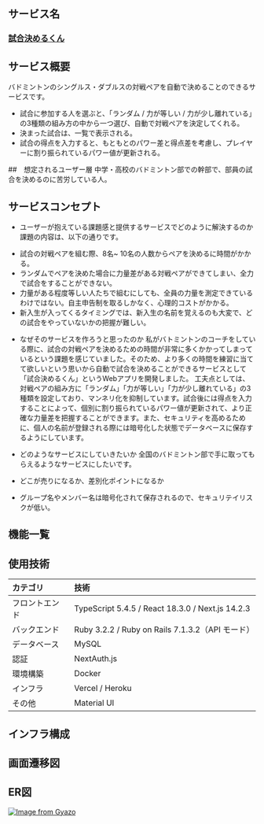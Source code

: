 ## サービス名
### [試合決めるくん](https://badminton-app.com/)

## サービス概要
バドミントンのシングルス・ダブルスの対戦ペアを自動で決めることのできるサービスです。
- 試合に参加する人を選ぶと、「ランダム / 力が等しい / 力が少し離れている」の3種類の組み方の中から一つ選び、自動で対戦ペアを決定してくれる。
- 決まった試合は、一覧で表示される。
- 試合の得点を入力すると、もともとのパワー差と得点差を考慮し、プレイヤーに割り振られているパワー値が更新される。

##　想定されるユーザー層
中学・高校のバドミントン部での幹部で、部員の試合を決めるのに苦労している人。

## サービスコンセプト
* ユーザーが抱えている課題感と提供するサービスでどのように解決するのか
課題の内容は、以下の通りです。
- 試合の対戦ペアを組む際、8名~ 10名の人数からペアを決めるに時間がかかる。
- ランダムでペアを決めた場合に力量差がある対戦ペアができてしまい、全力で試合をすることができない。
- 力量がある程度等しい人たちで組むにしても、全員の力量を測定できているわけではない。自主申告制を取るしかなく、心理的コストがかかる。
- 新入生が入ってくるタイミングでは、新入生の名前を覚えるのも大変で、どの試合をやっていないかの把握が難しい。

* なぜそのサービスを作ろうと思ったのか
私がバトミントンのコーチをしている際に、試合の対戦ペアを決めるための時間が非常に多くかかってしまっているという課題を感じていました。そのため、より多くの時間を練習に当てて欲しいという思いから自動で試合を決めることができるサービスとして「試合決めるくん」というWebアプリを開発しました。
工夫点としては、対戦ペアの組み方に「ランダム」「力が等しい」「力が少し離れている」の3種類を設定しており、マンネリ化を抑制しています。試合後には得点を入力することによって、個別に割り振られているパワー値が更新されて、より正確な力量差を把握することができます。また、セキュリティを高めるために、個人の名前が登録される際には暗号化した状態でデータベースに保存するようにしています。

* どのようなサービスにしていきたいか
全国のバドミントン部で手に取ってもらえるようなサービスにしたいです。

* どこが売りになるか、差別化ポイントになるか
- グループ名やメンバー名は暗号化されて保存されるので、セキュリテイリスクが低い。

## 機能一覧

## 使用技術
|カテゴリ|技術|
|:-------------|:------------|
|フロントエンド|TypeScript 5.4.5 / React 18.3.0 / Next.js 14.2.3|
|バックエンド|Ruby 3.2.2 / Ruby on Rails 7.1.3.2（API モード）|
|データベース|MySQL|
|認証|NextAuth.js|
|環境構築|Docker|
|インフラ|Vercel / Heroku|
|その他|Material UI|

## インフラ構成

## 画面遷移図

## ER図
[![Image from Gyazo](https://i.gyazo.com/f1c6002ce0c53cd1f620643fbf7d9cd7.jpg)](https://gyazo.com/f1c6002ce0c53cd1f620643fbf7d9cd7)
